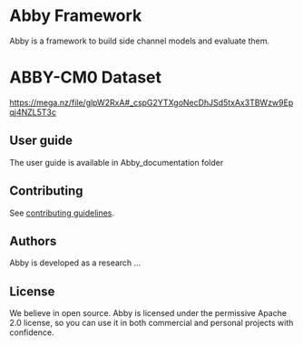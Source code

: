 # Abby Framework

Abby is a framework to build side channel models and evaluate them.


# ABBY-CM0 Dataset
https://mega.nz/file/glpW2RxA#_cspG2YTXgoNecDhJSd5txAx3TBWzw9Epqj4NZL5T3c

## User guide

The user guide is available in Abby_documentation folder 


## Contributing

See [contributing guidelines](./CONTRIBUTING.md).

## Authors

Abby is developed as a research ...

## License

We believe in open source.
Abby is licensed under the permissive Apache 2.0 license,
so you can use it in both commercial and personal projects with confidence.
